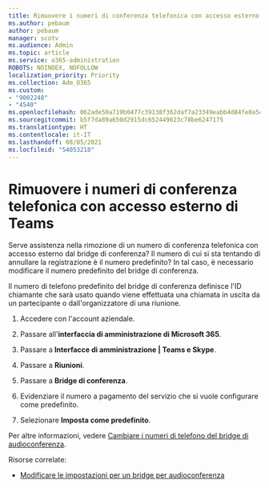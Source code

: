 ```yaml
---
title: Rimuovere i numeri di conferenza telefonica con accesso esterno di Teams
ms.author: pebaum
author: pebaum
manager: scotv
ms.audience: Admin
ms.topic: article
ms.service: o365-administration
ROBOTS: NOINDEX, NOFOLLOW
localization_priority: Priority
ms.collection: Adm_O365
ms.custom:
- "9002248"
- "4540"
ms.openlocfilehash: 062ade50a719b0477c39138f362daf7a23349eabb4d84fe0a54375326f25e3e0
ms.sourcegitcommit: b5f7da89a650d2915dc652449623c78be6247175
ms.translationtype: HT
ms.contentlocale: it-IT
ms.lasthandoff: 08/05/2021
ms.locfileid: "54053218"
---
```

# <a name="remove-teams-dial-in-conferencing-number"></a>Rimuovere i numeri di conferenza telefonica con accesso esterno di Teams

Serve assistenza nella rimozione di un numero di conferenza telefonica con accesso esterno dal bridge di conferenza? Il numero di cui si sta tentando di annullare la registrazione è il numero predefinito? In tal caso, è necessario modificare il numero predefinito del bridge di conferenza.

Il numero di telefono predefinito del bridge di conferenza definisce l'ID chiamante che sarà usato quando viene effettuata una chiamata in uscita da un partecipante o dall'organizzatore di una riunione.

1. Accedere con l'account aziendale.

2. Passare all'**interfaccia di amministrazione di Microsoft 365**.

3. Passare a **Interfacce di amministrazione | Teams e Skype**.

4. Passare a **Riunioni**.

5. Passare a **Bridge di conferenza**.

6. Evidenziare il numero a pagamento del servizio che si vuole configurare come predefinito.

7. Selezionare **Imposta come predefinito**.

Per altre informazioni, vedere [Cambiare i numeri di telefono del bridge di audioconferenza](https://docs.microsoft.com/microsoftteams/change-the-phone-numbers-on-your-audio-conferencing-bridge).

Risorse correlate:

- [Modificare le impostazioni per un bridge per audioconferenza](https://docs.microsoft.com/microsoftteams/change-the-settings-for-an-audio-conferencing-bridge)
